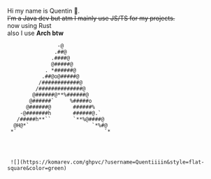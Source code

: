 Hi my name is Quentin 🖖.\
~~I'm a Java dev but atm I mainly use JS/TS for my projects.~~ \
now using Rust\
also I use **Arch btw**

                    -@                
                   .##@
                  .####@              
                  @#####@             
                . *######@            
               .##@o@#####@           
              /############@          
             /##############@         
            @######@**%######@        
           @######`     %#####o       
          @######@       ######%      
        -@#######h       ######@.`    
       /#####h**``       `**%@####@   
      @H@*`                    `*%#@  
     *`                            `* 
     
     
     
     
     ![](https://komarev.com/ghpvc/?username=Quentiiiin&style=flat-square&color=green)
